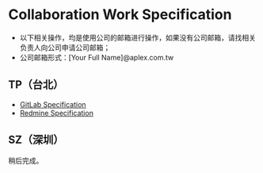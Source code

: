 # Collaboration Work Specification

* 以下相关操作，均是使用公司的邮箱进行操作，如果没有公司邮箱，请找相关负责人向公司申请公司邮箱；
* 公司邮箱形式：[Your Full Name]@aplex.com.tw

## TP（台北）
* [GitLab Specification](gitlab/README.md)
* [Redmine Specification](redmine/README.md)

## SZ（深圳）

稍后完成。


